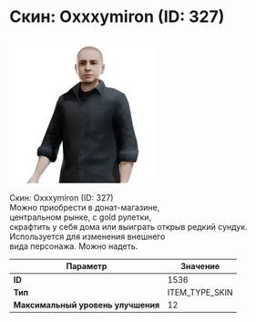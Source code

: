 # Скин: Oxxxymiron (ID: 327)

![Item Image](../img/1536.webp?raw=true)

Скин: Oxxxymiron (ID: 327)<br>Можно приобрести в донат-магазине,<br>центральном рынке, с gold рулетки,<br>скрафтить у себя дома или выиграть открыв редкий сундук.<br>Используется для изменения внешнего<br>вида персонажа. Можно надеть.


| Параметр | Значение |
|----------|----------|
| **ID** | 1536 |
| **Тип** | ITEM_TYPE_SKIN |
| **Максимальный уровень улучшения** | 12 |

